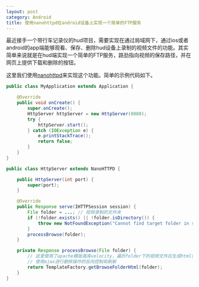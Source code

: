 ```yaml
---
layout: post
category: Android
title: 使用nanohttpd在android设备上实现一个简单的FTP服务
---
```


最近接手一个带行车记录仪的hud项目，需要实现在通过局域网下，通过ios或者android的app端能够观看、保存、删除hud设备上录制的视频文件的功能。其实简单来说就是在hud端实现一个简单的FTP服务，路劲指向视频的保存路径，并在网页上提供下载和删除的按钮。

<!-- more -->

这里我们使用[nanohttpd](https://github.com/NanoHttpd/nanohttpd)来实现这个功能。简单的示例代码如下。

``` java
public class MyApplication extends Application {

    @Override
    public void onCreate() {
        super.onCreate();
        HttpServer httpServer = new HttpServer(8080);
        try {
            httpServer.start();
        } catch (IOException e) {
            e.printStackTrace();
            return false;
        }
    }
}
```

``` java
public class HttpServer extends NanoHTTPD {

    public HttpServer(int port) {
        super(port);
    }

    @Override
    public Response serve(IHTTPSession session) {
        File folder = ...; // 视频录制的文件夹
        if (!folder.exists() || !folder.isDirectory()) {
            throw new NotFoundException("Cannot find target folder in server");
        }
        processBrowse(folder);
    }

    private Response processBrowse(File folder) {
        // 这里使用了apache模版类库velocity，遍历folder下的视频文件后生成html直接返回
        // 使用ajax进行删除操作的反向控制和刷新
        return TemplateFactory.getBrowseFolderHtml(folder);
    }
}
```

